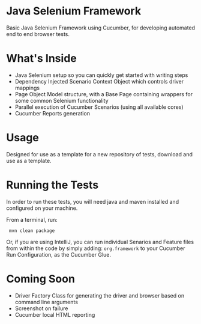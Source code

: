 # Java Selenium Framework

Basic Java Selenium Framework using Cucumber, for developing automated end to end browser tests.

# What's Inside

- Java Selenium setup so you can quickly get started with writing steps
- Dependency Injected Scenario Context Object which controls driver mappings
- Page Object Model structure, with a Base Page containing wrappers for some common Selenium functionality
- Parallel execution of Cucumber Scenarios (using all available cores)
- Cucumber Reports generation

# Usage

Designed for use as a template for a new repository of tests, download and use as a template.

# Running the Tests
 
 In order to run these tests, you will need java and maven installed and configured on your machine.
 
 From a terminal, run:

```
 mvn clean package
```
 
Or, if you are using IntelliJ, you can run individual Senarios and Feature files from within the code by simply adding:
```org.framework``` to your Cucumber Run Configuration, as the Cucumber Glue.

# Coming Soon

- Driver Factory Class for generating the driver and browser based on command line arguments
- Screenshot on failure
- Cucumber local HTML reporting